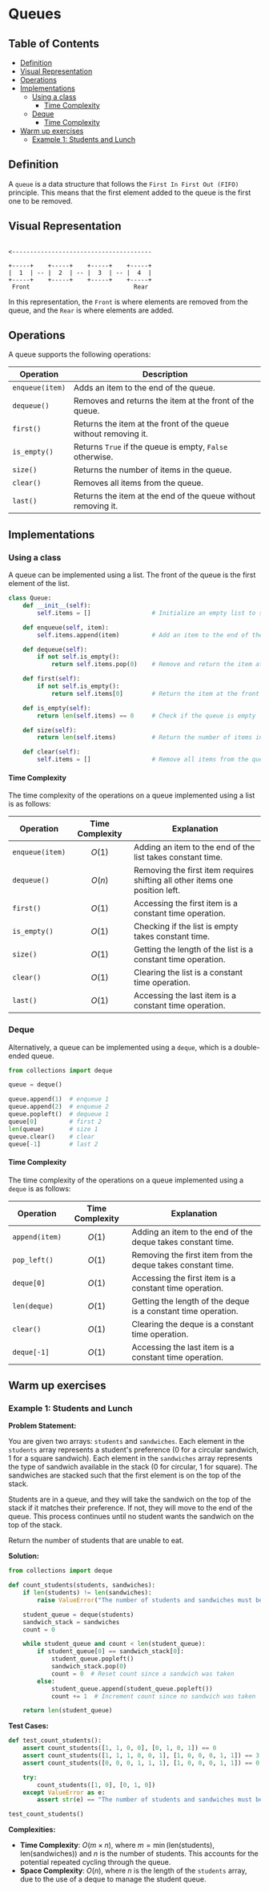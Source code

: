 <h1> Queues </h1>
<h2> Table of Contents </h2>

- [Definition](#definition)
- [Visual Representation](#visual-representation)
- [Operations](#operations)
- [Implementations](#implementations)
  - [Using a class](#using-a-class)
    - [Time Complexity](#time-complexity)
  - [Deque](#deque)
    - [Time Complexity](#time-complexity-1)
- [Warm up exercises](#warm-up-exercises)
  - [Example 1: Students and Lunch](#example-1-students-and-lunch)

## Definition

A `queue` is a data structure that follows the `First In First Out (FIFO)` principle. This means that the first element added to the queue is the first one to be removed.

## Visual Representation

```

<---------------------------------------

+-----+    +-----+    +-----+    +-----+
|  1  | -- |  2  | -- |  3  | -- |  4  |
+-----+    +-----+    +-----+    +-----+
 Front                             Rear
```

In this representation, the `Front` is where elements are removed from the queue, and the `Rear` is where elements are added.

## Operations

A queue supports the following operations:

| Operation       | Description                                                     |
| --------------- | --------------------------------------------------------------- |
| `enqueue(item)` | Adds an item to the end of the queue.                           |
| `dequeue()`     | Removes and returns the item at the front of the queue.         |
| `first()`       | Returns the item at the front of the queue without removing it. |
| `is_empty()`    | Returns `True` if the queue is empty, `False` otherwise.        |
| `size()`        | Returns the number of items in the queue.                       |
| `clear()`       | Removes all items from the queue.                               |
| `last()`        | Returns the item at the end of the queue without removing it.   |

## Implementations

### Using a class

A queue can be implemented using a list. The front of the queue is the first element of the list.

```python
class Queue:
    def __init__(self):
        self.items = []                 # Initialize an empty list to store queue items

    def enqueue(self, item):
        self.items.append(item)         # Add an item to the end of the queue

    def dequeue(self):
        if not self.is_empty():
            return self.items.pop(0)    # Remove and return the item at the front of the queue

    def first(self):
        if not self.is_empty():
            return self.items[0]        # Return the item at the front of the queue without removing it

    def is_empty(self):
        return len(self.items) == 0     # Check if the queue is empty

    def size(self):
        return len(self.items)          # Return the number of items in the queue

    def clear(self):
        self.items = []                 # Remove all items from the queue
```

#### Time Complexity

The time complexity of the operations on a queue implemented using a list is as follows:

| Operation       | Time Complexity | Explanation                                                                  |
| --------------- | :-------------: | ---------------------------------------------------------------------------- |
| `enqueue(item)` |     $O(1)$      | Adding an item to the end of the list takes constant time.                   |
| `dequeue()`     |     $O(n)$      | Removing the first item requires shifting all other items one position left. |
| `first()`       |     $O(1)$      | Accessing the first item is a constant time operation.                       |
| `is_empty()`    |     $O(1)$      | Checking if the list is empty takes constant time.                           |
| `size()`        |     $O(1)$      | Getting the length of the list is a constant time operation.                 |
| `clear()`       |     $O(1)$      | Clearing the list is a constant time operation.                              |
| `last()`        |     $O(1)$      | Accessing the last item is a constant time operation.                        |

### Deque

Alternatively, a queue can be implemented using a `deque`, which is a double-ended queue.

```python
from collections import deque

queue = deque()

queue.append(1)  # enqueue 1
queue.append(2)  # enqueue 2
queue.popleft()  # dequeue 1
queue[0]         # first 2
len(queue)       # size 1
queue.clear()    # clear
queue[-1]        # last 2
```

#### Time Complexity

The time complexity of the operations on a queue implemented using a `deque` is as follows:

| Operation      | Time Complexity | Explanation                                                   |
| -------------- | :-------------: | ------------------------------------------------------------- |
| `append(item)` |     $O(1)$      | Adding an item to the end of the deque takes constant time.   |
| `pop_left()`   |     $O(1)$      | Removing the first item from the deque takes constant time.   |
| `deque[0]`     |     $O(1)$      | Accessing the first item is a constant time operation.        |
| `len(deque)`   |     $O(1)$      | Getting the length of the deque is a constant time operation. |
| `clear()`      |     $O(1)$      | Clearing the deque is a constant time operation.              |
| `deque[-1]`    |     $O(1)$      | Accessing the last item is a constant time operation.         |

## Warm up exercises

### Example 1: Students and Lunch

**Problem Statement:**

You are given two arrays: `students` and `sandwiches`. Each element in the `students` array represents a student's preference (0 for a circular sandwich, 1 for a square sandwich). Each element in the `sandwiches` array represents the type of sandwich available in the stack (0 for circular, 1 for square). The sandwiches are stacked such that the first element is on the top of the stack.

Students are in a queue, and they will take the sandwich on the top of the stack if it matches their preference. If not, they will move to the end of the queue. This process continues until no student wants the sandwich on the top of the stack.

Return the number of students that are unable to eat.

**Solution:**

```python
from collections import deque

def count_students(students, sandwiches):
    if len(students) != len(sandwiches):
        raise ValueError("The number of students and sandwiches must be equal.")

    student_queue = deque(students)
    sandwich_stack = sandwiches
    count = 0

    while student_queue and count < len(student_queue):
        if student_queue[0] == sandwich_stack[0]:
            student_queue.popleft()
            sandwich_stack.pop(0)
            count = 0  # Reset count since a sandwich was taken
        else:
            student_queue.append(student_queue.popleft())
            count += 1  # Increment count since no sandwich was taken

    return len(student_queue)
```

**Test Cases:**

```python
def test_count_students():
    assert count_students([1, 1, 0, 0], [0, 1, 0, 1]) == 0
    assert count_students([1, 1, 1, 0, 0, 1], [1, 0, 0, 0, 1, 1]) == 3
    assert count_students([0, 0, 0, 1, 1, 1], [1, 0, 0, 0, 1, 1]) == 0

    try:
        count_students([1, 0], [0, 1, 0])
    except ValueError as e:
        assert str(e) == "The number of students and sandwiches must be equal."

test_count_students()
```

**Complexities:**

- **Time Complexity**: $O(m \times n)$, where $m = \min(\text{len(students)}, \text{len(sandwiches)})$ and $n$ is the number of students. This accounts for the potential repeated cycling through the queue.
- **Space Complexity**: $O(n)$, where $n$ is the length of the `students` array, due to the use of a deque to manage the student queue.

